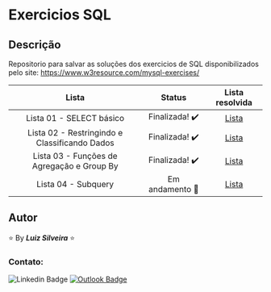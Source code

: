 # Exercicios SQL

<!-- > **_Status:_** Em andamento :construction: -->
<!-- > **_Status:_** Finalizado :heavy_check_mark: -->

## Descrição

Repositorio para salvar as soluções dos exercicios de SQL disponibilizados pelo site: https://www.w3resource.com/mysql-exercises/

<!--
| Desafio | Preview | Status| Repo Link | Site Link |
|:--:|:--:|:--:|:--:|:--:|
| Name | img | statusMark | RepoLink | SiteLink | -->

|                     Lista                     |             Status             |                                                  Lista resolvida                                                   |
| :-------------------------------------------: | :----------------------------: | :----------------------------------------------------------------------------------------------------------------: |
|           Lista 01 - SELECT básico            | Finalizada! :heavy_check_mark: |       [Lista](https://github.com/filiphis/exercicios-sql/blob/main/basic-SELECT-statement-19-exercises.sql)        |
| Lista 02 - Restringindo e Classificando Dados | Finalizada! :heavy_check_mark: | [Lista](https://github.com/filiphis/exercicios-sql/blob/main/restringindo-e-classificando-dados-11-exercicios.sql) |
|  Lista 03 - Funções de Agregação e Group By   | Finalizada! :heavy_check_mark: |         [Lista](https://github.com/filiphis/exercicios-sql/blob/main/aggregate-functions-and-group-by.sql)         |
|              Lista 04 - Subquery              |  Em andamento :construction:   |                     [Lista](https://github.com/filiphis/exercicios-sql/blob/main/subquery.sql)                     |

## Autor

:star: By **_Luiz Silveira_** :star:

### Contato:

![Linkedin Badge](https://img.shields.io/badge/-Luiz-blue?style=flat-square&logo=Linkedin&logoColor=white&link=https://www.linkedin.com/in/luiz-silveira-front-end/) [![Outlook Badge](https://img.shields.io/badge/-l.filiphis@hotmail.com-blue?style=flat-square&logo=microsoft-outlook&logoColor=white&link=mailto:l.filiphis@hotmail.com)](mailto:l.filiphis@hotmail)
